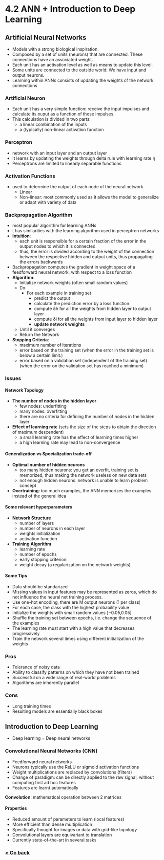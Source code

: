 # 4.2 ANN + Introduction to Deep Learning
## Artificial Neural Networks
- Models with a strong biological inspiration. 
- Composed by a set of units (neurons) that are connected. These connections have an associated weight.
- Each unit has an activation level as well as means to update this level.
- Some units are connected to the outside world. We have input and output neurons.
- Learning within ANNs consists of updating the weights of the network connections

### Artificial Neuron
- Each unit has a very simple function: receive the input impulses and calculate its ouput as a function of these impulses.
- This calculation is divided in two parts: 
	- a linear combination of the inputs
	- a (typically) non-linear activation function

### Perceptron
- network with an input layer and an output layer
- It learns by updating the weights through delta rule with learning rate η
- Perceptrons are limited to linearly separable functions.

### Activation Functions
- used to determine the output of each node of the neural network
	- Linear
	- Non-linear: most commonly used as it allows the model to generalize or adapt with variety of data

### Backpropagation Algorithm
- most popular algorithm for learning ANNs
- t has similarities with the learning algorithm used in perceptron networks
- **Intuition**:
	- each unit is responsible for a certain fraction of the error in the output nodes to which it is connected 
	- thus, the error is divided according to the weight of the connection between the respective hidden and output units, thus propagating the errors backwards
- Backpropagation computes the gradient in weight space of a feedforward neural network, with respect to a loss function
- **Algorithm**:
	- Initialize network weights (often small random values)
	- Do
		- For each example in training set
			- predict the output
			- calculate the prediction error by a loss function
			- compute δh for all the weights from hidden layer to output layer
			- compute δi for all the weights from input layer to hidden layer
			- **update network weights**
	- Until it converges
	- Return the Network
- **Stopping Criteria**:
	- maximum number of iterations
	- error based on the training set (when the error in the training set is below a certain limit.)
	- error based on a validation set (independent of the training set)(when the error on the validation set has reached a minimum)

### Issues
#### Network Topology
- **The number of nodes in the hidden layer**
	- few nodes: underfitting
	- many nodes: overfitting
	- there are no criteria for defining the number of nodes in the hidden layer
- **Effect of learning rate** (sets the size of the steps to obtain the direction of maximum descendent)
	- a small learning rate has the effect of learning times higher
	- a high learning rate may lead to non-convergence

#### Generalization vs Specialization trade-off
- **Optimal number of hidden neurons**
	- too many hidden neurons: you get an overfit, training set is memorized, thus making the network useless on new data sets
	- not enough hidden neurons: network is unable to learn problem concept
- **Overtraining**: too much examples, the ANN memorizes the examples instead of the general idea

#### Some relevant hyperparameters
- **Network Structure**
	- number of layers
	- number of neurons in each layer
	- weights initialization
	- activation function
- **Training Algorithm**
	- learning rate
	- number of epochs
	- early stopping criterion
	- weight decay (a regularization on the network weights)

#### Some Tips
- Data should be standarized
- Missing values in input features may be represented as zeros, which do not influence the neural net training process.
- Use one-hot encoding, there are M output neurons (1 per class)
- For each case, the class with the highest probability value
- Initialize the weights with small random values [−0.05,0.05]
- Shuffle the training set between epochs, i.e. change the sequence of the examples
- The learning rate must start with a high value that decreases progressively
- Train the network several times using different initialization of the weights

### Pros
- Tolerance of noisy data
- Ability to classify patterns on which they have not been trained
- Successful on a wide range of real-world problems
- Algorithms are inherently parallel

### Cons
- Long training times
- Resulting models are essentially black boxes

## Introduction to Deep Learning
- Deep learning = Deep neural networks

### Convolutional Neural Networks (CNN)
- Feedforward neural networks
- Neurons typically use the ReLU or sigmoid activation functions
- Weight multiplications are replaced by convolutions (filters)
- Change of paradigm: can be directly applied to the raw signal, without computing first ad hoc features
- Features are learnt automatically

**Convolution**: mathematical operation between 2 matrices

#### Properties
- Reduced amount of parameters to learn (local features)
- More efficient than dense multiplication
- Specifically thought for images or data with grid-like topology
- Convolutional layers are equivariant to translation
- Currently state-of-the-art in several tasks

### [< Go back](/README.md)